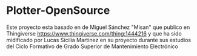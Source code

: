 # Plotter-OpenSource
Este proyecto esta basado en de Miguel Sánchez "Misan" que publico en Thingiverse https://www.thingiverse.com/thing:1444216 y que ha sido midificado por Lucas Sicilia Martinez en su proyecto durante sus estudios del Ciclo Formativo de Grado Superior de Mantenimiento Electrónico 
